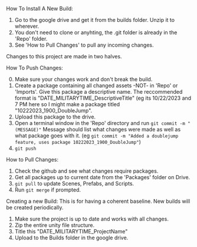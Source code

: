 
How To Install A New Build:
1. Go to the google drive and get it from the builds folder. Unzip it to wherever.
2. You don't need to clone or anyhting, the .git folder is already in the 'Repo' folder.
3. See 'How to Pull Changes' to pull any incoming changes.

Changes to this project are made in two halves.

How To Push Changes:

0. Make sure your changes work and don't break the build.
1. Create a package containing all changed assets -NOT- in 'Repo' or 'Imports'. Give this package a descriptive name. The reccommended format is "DATE_MILITARYTIME_DescriptiveTitle" (eg its 10/22/2023 and 7 PM here so I might make a package titled "10222023_1900_DoubleJump". 
3. Upload this package to the drive.
4. Open a terminal window in the 'Repo' directory and run `git commit -m "(MESSAGE)"` Message should list what changes were made as well as what package goes with it. (eg `git commit -m "Added a doublejump feature, uses package 10222023_1900_DoubleJump"`)
5. `git push`

How to Pull Changes:

1. Check the github and see what changes require packages.
2. Get all packages up to current date from the 'Packages' folder on Drive.
3. `git pull` to update Scenes, Prefabs, and Scripts.
4. Run `git merge` if prompted.

Creating a new Build:
This is for having a coherent baseline. New builds will be created periodically.
1. Make sure the project is up to date and works with all changes.
2. Zip the entire unity file structure.
3. Title this "DATE_MILITARYTIME_ProjectName"
4. Upload to the Builds folder in the google drive.
